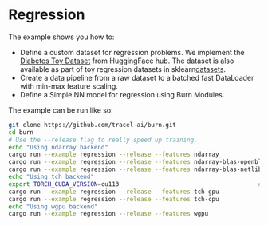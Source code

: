# Regression

The example shows you how to:

- Define a custom dataset for regression problems. We implement the  [Diabetes Toy Dataset](https://huggingface.co/datasets/Jayabalambika/toy-diabetes) 
from HuggingFace hub. The dataset is also available as part of toy regression datasets in sklearn[datasets](https://scikit-learn.org/stable/modules/generated/sklearn.datasets.load_diabetes.html).
- Create a data pipeline from a raw dataset to a batched fast DataLoader with min-max feature scaling.
- Define a Simple NN model for regression using Burn Modules.

The example can be run like so:

```bash
git clone https://github.com/tracel-ai/burn.git
cd burn
# Use the --release flag to really speed up training.
echo "Using ndarray backend"
cargo run --example regression --release --features ndarray                # CPU NdArray Backend - f32 - single thread
cargo run --example regression --release --features ndarray-blas-openblas  # CPU NdArray Backend - f32 - blas with openblas
cargo run --example regression --release --features ndarray-blas-netlib    # CPU NdArray Backend - f32 - blas with netlib
echo "Using tch backend"
export TORCH_CUDA_VERSION=cu113                                       # Set the cuda version
cargo run --example regression --release --features tch-gpu                # GPU Tch Backend - f32
cargo run --example regression --release --features tch-cpu                # CPU Tch Backend - f32
echo "Using wgpu backend"
cargo run --example regression --release --features wgpu
```
